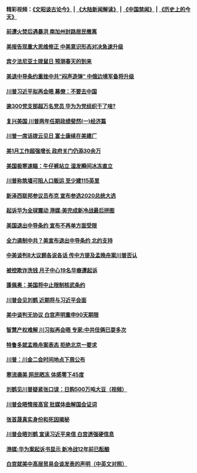 #### 精彩视频：[《文昭谈古论今》](https://github.com/gfw-breaker/wenzhao/blob/master/README.md?t=02031429) | [《大陆新闻解读》](https://github.com/gfw-breaker/ntdtv-comedy/blob/master/README.md?t=02031429) | [《中国禁闻》](https://github.com/gfw-breaker/ntdtv-news/blob/master/README.md?t=02031429) | [《历史上的今天》](https://github.com/gfw-breaker/today-in-history/blob/master/README.md?t=02031429) 

#### [前遭火焚后遇暴洪 南加州封路居民撤离](../pages/prog203/a102503616.md?t=02031429) 

#### [美报告现重大思维修正 中美意识形态对决急速升级](../pages/prog203/a102503384.md?t=02031429) 

#### [宾夕法尼亚土拨鼠日 预测春天的到来](../pages/prog203/a102503363.md?t=02031429) 

#### [美退中导条约重挫中共“闷声造弹” 中俄边境军备将升级](../pages/prog203/a102503354.md?t=02031429) 

#### [川普习近平拟再会晤 幕僚：不要去中国](../pages/prog203/a102503340.md?t=02031429) 

#### [逾300党支部超万名党员 华为为党组织干了啥?](../pages/prog203/a102503232.md?t=02031429) 

#### [复兴美国 川普两年任期政绩斐然(一)经济篇](../pages/prog203/a102502732.md?t=02031429) 

#### [川普一席话拨云见日 富士康续在美建厂](../pages/prog203/a102502703.md?t=02031429) 

#### [美1月工作超强增长 政府关门仍添30余万](../pages/prog203/a102502535.md?t=02031429) 

#### [美国极寒速瞄：牛仔裤站立  湿发瞬间冰冻直立](../pages/prog203/a102502361.md?t=02031429) 

#### [川普称筑墙可阻人口贩运 至少建115英里](../pages/prog203/a102502503.md?t=02031429) 

#### [新泽西联邦参议员布克 宣布参选2020总统大选](../pages/prog203/a102502488.md?t=02031429) 

#### [起诉华为全球震动 港媒:美完成新冷战最后拼图](../pages/prog203/a102502337.md?t=02031429) 

#### [美国退出中导条约 宣布不再单方面受限](../pages/prog203/a102502339.md?t=02031429) 

#### [全力遏制中共？美宣布退出中导条约 北约支持](../pages/prog203/a102502314.md?t=02031429) 

#### [中美谈判8大议题各说各话 传中方提及孟晚舟案川普否认](../pages/prog203/a102502283.md?t=02031429) 

#### [被控欺诈洗钱 月子中心19名华裔遭起诉](../pages/prog203/a102502293.md?t=02031429) 

#### [蓬佩奥：美国将中止限制核武条约](../pages/prog203/a102502288.md?t=02031429) 

#### [川普会见刘鹤 近期将与习近平会面](../pages/prog203/a102502275.md?t=02031429) 

#### [美中谈判无协议 白宫声明重申90天期限](../pages/prog203/a102502247.md?t=02031429) 

#### [智慧产权难解 川习拟再会晤 专家:中共伎俩已耍多次](../pages/prog203/a102501612.md?t=02031429) 

#### [特鲁多就孟晚舟案表态 拒绝北京一要求](../pages/prog203/a102502107.md?t=02031429) 

#### [川普：川金二会时间地点下周公布](../pages/prog203/a102502017.md?t=02031429) 

#### [寒流袭美 网民晒冻 体感零下45度](../pages/prog203/a102501978.md?t=02031429) 

#### [刘鹤见川普疑紧张口误：日购500万吨大豆（视频）](../pages/prog203/a102501939.md?t=02031429) 

#### [川普会晤情报高官 批媒体曲解国会证词](../pages/prog203/a102501803.md?t=02031429) 

#### [张首晟真实身份和死因揭秘](../pages/prog203/a102501847.md?t=02031429) 

#### [川普会晤刘鹤 宣读习近平来信 白宫透强硬信息](../pages/prog203/a102501801.md?t=02031429) 

#### [港媒:华为案起诉书显示 新冷战12年前已酝酿](../pages/prog203/a102501680.md?t=02031429) 

#### [白宫就美中高层贸易会谈发表的声明（中英文对照）](../pages/prog203/a102501704.md?t=02031429) 

